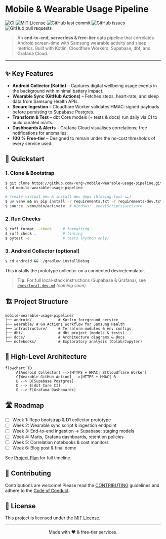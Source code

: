 # Mobile & Wearable Usage Pipeline

[![CI](https://github.com/adwait009/mobile-wearable-usage-pipeline/actions/workflows/ci.yml/badge.svg)](https://github.com/adwait009/mobile-wearable-usage-pipeline/actions/workflows/ci.yml)
[![MIT License](https://img.shields.io/badge/License-MIT-green.svg)](LICENSE)
![GitHub last commit](https://img.shields.io/github/last-commit/adwait009/mobile-wearable-usage-pipeline)
![GitHub issues](https://img.shields.io/github/issues/adwait009/mobile-wearable-usage-pipeline)
![GitHub pull requests](https://img.shields.io/github/issues-pr/adwait009/mobile-wearable-usage-pipeline)

> An **end-to-end, serverless & free-tier** data pipeline that correlates Android screen-time with Samsung wearable activity and sleep metrics. Built with Kotlin, Cloudflare Workers, Supabase, dbt, and Grafana Cloud.

---

## ✨ Key Features

* **Android Collector (Kotlin)** – Captures digital wellbeing usage events in the background with minimal battery impact.
* **Wearable Sync (GitHub Actions)** – Fetches steps, heart-rate, and sleep data from Samsung Health APIs.
* **Secure Ingestion** – Cloudflare Worker validates HMAC-signed payloads before persisting to Supabase Postgres.
* **Transform & Test** – dbt Core models (+ tests & docs) run daily via CI to build curated marts.
* **Dashboards & Alerts** – Grafana Cloud visualises correlations; free notifications for anomalies.
* **100 % Free-tier** – Designed to remain under the no-cost thresholds of every service used.

## 🚀 Quickstart

### 1. Clone & Bootstrap
```bash
$ git clone https://github.com/<org>/mobile-wearable-usage-pipeline.git
$ cd mobile-wearable-usage-pipeline

# Create virtual env & install dev deps (blazing-fast 🏎️)
$ uv venv && uv pip install -r requirements.txt -r requirements-dev.txt
$ source .venv/bin/activate  # Windows: .venv\Scripts\activate
```

### 2. Run Checks
```bash
$ ruff format --check .   # formatting
$ ruff check .            # linting
$ pytest -q               # tests (Python only)
```

### 3. Android Collector (optional)
```bash
$ cd android && ./gradlew installDebug
```
This installs the prototype collector on a connected device/emulator.

> **Tip:** For full local-stack instructions (Supabase & Grafana), see [`docs/local-dev.md`](docs/local-dev.md) *(coming soon)*.

## 🏗️ Project Structure
```
mobile-wearable-usage-pipeline/
├── android/            # Kotlin foreground service
├── wearable/ # GH Actions workflow for Samsung Health
├── infrastructure/     # Terraform modules & env configs
├── dbt/                # dbt project (models & tests)
├── docs/               # Architecture diagrams & docs
└── notebooks/          # Exploratory analysis (Colab/Jupyter)
```

## 📐 High-Level Architecture
```mermaid
flowchart TD
     A[Android Collector] -->|HTTPS + HMAC| B[Cloudflare Worker]
     C[Wearable GitHub Action] -->|HTTPS + HMAC| B
     B --> D[Supabase Postgres]
     D --> E[dbt Core CI]
     E --> F[Grafana Dashboards]
```

## 🛣️ Roadmap
- [ ] Week 1: Repo bootstrap & D1 collector prototype
- [ ] Week 2: Wearable sync script & ingestion endpoint
- [ ] Week 3: End-to-end ingestion → Supabase; staging models
- [ ] Week 4: Marts, Grafana dashboards, retention policies
- [ ] Week 5: Correlation notebooks & cost monitors
- [ ] Week 6: Blog post & final demo

See [Project Plan](MobileUsagePipeline_ProjectPlan_Reviewed.md) for full timeline.

## 🤝 Contributing
Contributions are welcome! Please read the [CONTRIBUTING](CONTRIBUTING.md) guidelines and adhere to the [Code of Conduct](CODE_OF_CONDUCT.md).

## 📝 License

This project is licensed under the [MIT License](LICENSE).

---

<div align="center">
Made with ❤️ & free-tier services.
</div>
